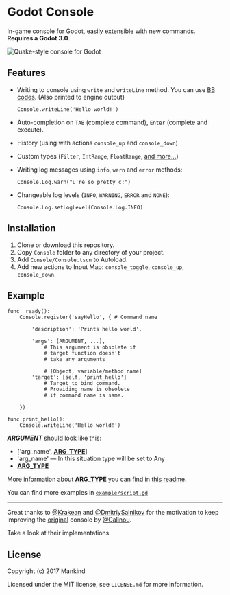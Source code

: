 

Godot Console
============

In-game console for Godot, easily extensible with new commands.
**Requires a Godot 3.0**.

![Quake-style console for Godot](https://github.com/QuentinCaffeino/godot-console/blob/master/screenshot.png)

## Features

- Writing to console using `write` and `writeLine` method. You can use [BB codes](https://godot.readthedocs.io/en/latest/learning/features/gui/bbcode_in_richtextlabel.html?highlight=richtextlabel#reference). (Also printed to engine output)

	`Console.writeLine('Hello world!')`

- Auto-completion on `TAB` (complete command), `Enter` (complete and execute).
- History (using with actions `console_up` and `console_down`)
- Custom types (`Filter`, `IntRange`, `FloatRange`, [and more...](https://github.com/QuentinCaffeino/godot-console/blob/master/Console/Commands/Types/README.md#adding-your-own-types))
- Writing log messages using `info`, `warn` and `error` methods:

	`Console.Log.warn("u're so pretty c:")`
- Changeable log levels (`INFO`, `WARNING`, `ERROR` and `NONE`):

	`Console.Log.setLogLevel(Console.Log.INFO)`

## Installation

1. Clone or download this repository.
2. Copy `Console` folder to any directory of your project.
3. Add `Console/Console.tscn` to Autoload.
4. Add new actions to Input Map: `console_toggle`, `console_up`, `console_down`.

## Example

```gdscript
func _ready():
	Console.register('sayHello', { # Command name

		'description': 'Prints hello world',

		'args': [ARGUMENT, ...],
			# This argument is obsolete if
			# target function doesn't
			# take any arguments

			# [Object, variable/method name]
		'target': [self, 'print_hello']
			# Target to bind command.
			# Providing name is obsolete
			# if command name is same.

	})

func print_hello():
	Console.writeLine('Hello world!')
```

***ARGUMENT*** should look like this:
- ['arg_name', [**ARG_TYPE**](https://github.com/QuentinCaffeino/godot-console/blob/master/Console/Commands/Types/README.md)]
- 'arg_name' — In this situation type will be set to Any
- [**ARG_TYPE**](https://github.com/QuentinCaffeino/godot-console/blob/master/Console/Commands/Types/README.md)

More information about [**ARG_TYPE**](https://github.com/QuentinCaffeino/godot-console/blob/master/Console/Commands/Types/README.md) you can find in [this readme](https://github.com/QuentinCaffeino/godot-console/blob/master/Console/Commands/Types/README.md).

You can find more examples in [`example/script.gd`](https://github.com/QuentinCaffeino/godot-console/blob/master/example/script.gd)

----------

Great thanks to [@Krakean](https://github.com/Krakean/godot-console) and [@DmitriySalnikov](https://github.com/DmitriySalnikov/godot-console) for the motivation to keep improving the [original](https://github.com/Calinou/godot-console) console by [@Calinou](https://github.com/Calinou).

Take a look at their implementations.

## License

Copyright (c) 2017 Mankind

Licensed under the MIT license, see `LICENSE.md` for more information.

